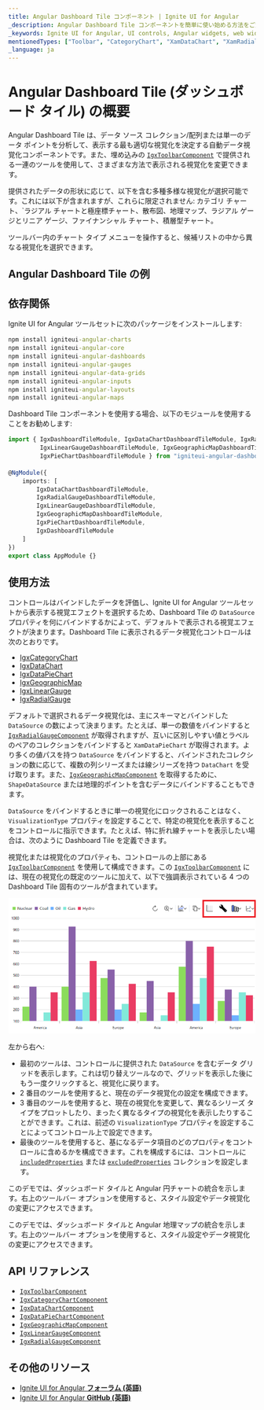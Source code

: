 ```yaml
---
title: Angular Dashboard Tile コンポーネント | Ignite UI for Angular
_description: Angular Dashboard Tile コンポーネントを簡単に使い始める方法をご覧ください。
_keywords: Ignite UI for Angular, UI controls, Angular widgets, web widgets, UI widgets, Angular, Native Angular Components Suite, Native Angular Controls, Native Angular Components Library, Angular Dashboard components, Angular Dashboard Tile controls, UI コントロール, Angular ウィジェット, Web ウィジェット, UI ウィジェット, ネイティブ Angular コンポーネント スイート, ネイティブ Angular コントロール, ネイティブ Angular コンポーネント ライブラリ, Angular Dashboard コンポーネント, Angular Dashboard Tile コントロール
mentionedTypes: ["Toolbar", "CategoryChart", "XamDataChart", "XamRadialGauge", "XamLinearGauge", "XamGeographicMap"]
_language: ja
---
```


# Angular Dashboard Tile (ダッシュボード タイル) の概要

Angular Dashboard Tile は、データ ソース コレクション/配列または単一のデータ ポイントを分析して、表示する最も適切な視覚化を決定する自動データ視覚化コンポーネントです。また、埋め込みの [`IgxToolbarComponent`]({environment:dvApiBaseUrl}/products/ignite-ui-angular/api/docs/typescript/latest/classes/igniteui_angular_layouts.igxtoolbarcomponent.html) で提供される一連のツールを使用して、さまざまな方法で表示される視覚化を変更できます。

提供されたデータの形状に応じて、以下を含む多種多様な視覚化が選択可能です。これには以下が含まれますが、これらに限定されません: カテゴリ チャート、\`ラジアル チャートと極座標チャート、散布図、地理マップ、ラジアル ゲージとリニア ゲージ、ファイナンシャル チャート、積層型チャート。

ツールバー内のチャート タイプ メニューを操作すると、候補リストの中から異なる視覚化を選択できます。

## Angular Dashboard Tile の例

<!-- TODO -->

<code-view style="height: 600px" alt="Angular Dashboard Tile の例"
           data-demos-base-url="{environment:dvDemosBaseUrl}"
                    iframe-src="{environment:dvDemosBaseUrl}/charts/dashboard-tile/chart-dashboard"
                                                 github-src="charts/dashboard-tile/chart-dashboard">
</code-view>


## 依存関係

<!-- Angular, WebComponents, React -->

Ignite UI for Angular ツールセットに次のパッケージをインストールします:

```cmd
npm install igniteui-angular-charts
npm install igniteui-angular-core
npm install igniteui-angular-dashboards
npm install igniteui-angular-gauges
npm install igniteui-angular-data-grids
npm install igniteui-angular-inputs
npm install igniteui-angular-layouts
npm install igniteui-angular-maps
```

Dashboard Tile コンポーネントを使用する場合、以下のモジュールを使用することをお勧めします:

```ts
import { IgxDashboardTileModule, IgxDataChartDashboardTileModule, IgxRadialGaugeDashboardTileModule,
         IgxLinearGaugeDashboardTileModule, IgxGeographicMapDashboardTileModule,
         IgxPieChartDashboardTileModule } from "igniteui-angular-dashboards";

@NgModule({
    imports: [
        IgxDataChartDashboardTileModule,
        IgxRadialGaugeDashboardTileModule,
        IgxLinearGaugeDashboardTileModule,
        IgxGeographicMapDashboardTileModule,
        IgxPieChartDashboardTileModule,
        IgxDashboardTileModule
    ]
})
export class AppModule {}
```

<!-- end:Angular, WebComponents, React -->

## 使用方法

コントロールはバインドしたデータを評価し、Ignite UI for Angular ツールセットから表示する視覚エフェクトを選択するため、Dashboard Tile の `DataSource` プロパティを何にバインドするかによって、デフォルトで表示される視覚エフェクトが決まります。Dashboard Tile に表示されるデータ視覚化コントロールは次のとおりです。

*   [IgxCategoryChart](charts/chart-overview.md)
*   [IgxDataChart](charts/chart-overview.md)
*   [IgxDataPieChart](charts/types/data-pie-chart.md)
*   [IgxGeographicMap](geo-map.md)
*   [IgxLinearGauge](linear-gauge.md)
*   [IgxRadialGauge](radial-gauge.md)

デフォルトで選択されるデータ視覚化は、主にスキーマとバインドした `DataSource` の数によって決まります。たとえば、単一の数値をバインドすると [`IgxRadialGaugeComponent`]({environment:dvApiBaseUrl}/products/ignite-ui-angular/api/docs/typescript/latest/classes/igniteui_angular_gauges.igxradialgaugecomponent.html) が取得されますが、互いに区別しやすい値とラベルのペアのコレクションをバインドすると `XamDataPieChart` が取得されます。より多くの値パスを持つ `DataSource` をバインドすると、バインドされたコレクションの数に応じて、複数の列シリーズまたは線シリーズを持つ `DataChart` を受け取ります。また、[`IgxGeographicMapComponent`]({environment:dvApiBaseUrl}/products/ignite-ui-angular/api/docs/typescript/latest/classes/igniteui_angular_maps.igxgeographicmapcomponent.html) を取得するために、`ShapeDataSource` または地理的ポイントを含むデータにバインドすることもできます。

`DataSource` をバインドするときに単一の視覚化にロックされることはなく、`VisualizationType` プロパティを設定することで、特定の視覚化を表示することをコントロールに指示できます。たとえば、特に折れ線チャートを表示したい場合は、次のように Dashboard Tile を定義できます。

<!-- TODO SAMPLE -->

<code-view style="height: 600px" alt="Angular Dashboard Tile Gauge の例"
           data-demos-base-url="{environment:dvDemosBaseUrl}"
                    iframe-src="{environment:dvDemosBaseUrl}/charts/dashboard-tile/gauge-dashboard"
                                                 github-src="charts/dashboard-tile/gauge-dashboard">
</code-view>


視覚化または視覚化のプロパティも、コントロールの上部にある [`IgxToolbarComponent`]({environment:dvApiBaseUrl}/products/ignite-ui-angular/api/docs/typescript/latest/classes/igniteui_angular_layouts.igxtoolbarcomponent.html) を使用して構成できます。この [`IgxToolbarComponent`]({environment:dvApiBaseUrl}/products/ignite-ui-angular/api/docs/typescript/latest/classes/igniteui_angular_layouts.igxtoolbarcomponent.html) には、現在の視覚化の既定のツールに加えて、以下で強調表示されている 4 つの Dashboard Tile 固有のツールが含まれています。

<img src="../images/dashboard-tile-toolbar.png" />

左から右へ:

*   最初のツールは、コントロールに提供された `DataSource` を含むデータ グリッドを表示します。これは切り替えツールなので、グリッドを表示した後にもう一度クリックすると、視覚化に戻ります。
*   2 番目のツールを使用すると、現在のデータ視覚化の設定を構成できます。
*   3 番目のツールを使用すると、現在の視覚化を変更して、異なるシリーズ タイプをプロットしたり、まったく異なるタイプの視覚化を表示したりすることができます。これは、前述の `VisualizationType` プロパティを設定することによってコントロール上で設定できます。
*   最後のツールを使用すると、基になるデータ項目のどのプロパティをコントロールに含めるかを構成できます。これを構成するには、コントロールに [`includedProperties`]({environment:dvApiBaseUrl}/products/ignite-ui-angular/api/docs/typescript/latest/classes/igniteui_angular_charts.igxdomainchartcomponent.html#includedProperties) または [`excludedProperties`]({environment:dvApiBaseUrl}/products/ignite-ui-angular/api/docs/typescript/latest/classes/igniteui_angular_charts.igxdomainchartcomponent.html#excludedProperties) コレクションを設定します。

このデモでは、ダッシュボード タイルと Angular 円チャートの統合を示します。右上のツールバー オプションを使用すると、スタイル設定やデータ視覚化の変更にアクセスできます。

<code-view style="height: 600px" alt="Angular Dashboard Tile Pie の例"
           data-demos-base-url="{environment:dvDemosBaseUrl}"
                    iframe-src="{environment:dvDemosBaseUrl}/charts/dashboard-tile/pie-dashboard"
                                                 github-src="charts/dashboard-tile/pie-dashboard">
</code-view>


このデモでは、ダッシュボード タイルと Angular 地理マップの統合を示します。右上のツールバー オプションを使用すると、スタイル設定やデータ視覚化の変更にアクセスできます。

<code-view style="height: 600px" alt="Angular Dashboard Tile Map の例"
           data-demos-base-url="{environment:dvDemosBaseUrl}"
                    iframe-src="{environment:dvDemosBaseUrl}/charts/dashboard-tile/map-dashboard"
                                                 github-src="charts/dashboard-tile/map-dashboard">
</code-view>


## API リファレンス

*   [`IgxToolbarComponent`]({environment:dvApiBaseUrl}/products/ignite-ui-angular/api/docs/typescript/latest/classes/igniteui_angular_layouts.igxtoolbarcomponent.html)
*   [`IgxCategoryChartComponent`]({environment:dvApiBaseUrl}/products/ignite-ui-angular/api/docs/typescript/latest/classes/igniteui_angular_charts.igxcategorychartcomponent.html)
*   [`IgxDataChartComponent`]({environment:dvApiBaseUrl}/products/ignite-ui-angular/api/docs/typescript/latest/classes/igniteui_angular_charts.igxdatachartcomponent.html)
*   [`IgxDataPieChartComponent`]({environment:dvApiBaseUrl}/products/ignite-ui-angular/api/docs/typescript/latest/classes/igniteui_angular_charts.igxdatapiechartcomponent.html)
*   [`IgxGeographicMapComponent`]({environment:dvApiBaseUrl}/products/ignite-ui-angular/api/docs/typescript/latest/classes/igniteui_angular_maps.igxgeographicmapcomponent.html)
*   [`IgxLinearGaugeComponent`]({environment:dvApiBaseUrl}/products/ignite-ui-angular/api/docs/typescript/latest/classes/igniteui_angular_gauges.igxlineargaugecomponent.html)
*   [`IgxRadialGaugeComponent`]({environment:dvApiBaseUrl}/products/ignite-ui-angular/api/docs/typescript/latest/classes/igniteui_angular_gauges.igxradialgaugecomponent.html)

## その他のリソース

*   [Ignite UI for Angular **フォーラム (英語)**](https://www.infragistics.com/community/forums/f/ignite-ui-for-angular)
*   [Ignite UI for Angular **GitHub (英語)**](https://github.com/IgniteUI/igniteui-angular)
